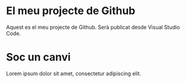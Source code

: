# El meu projecte de Github

Aquest es el meu projecte de Github.
Serà publicat desde Visual Studio Code.

# Soc un canvi

Lorem ipsum dolor sit amet, 
consectetur adipiscing elit.